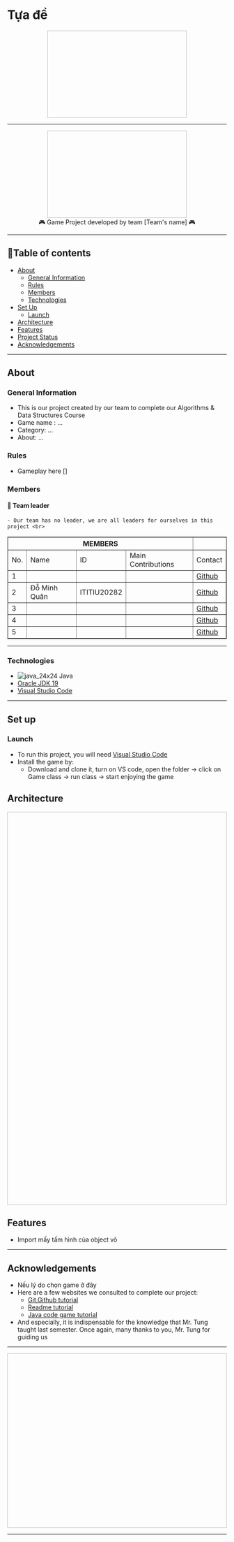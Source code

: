 # Tựa đề #

</p>

<p align="center">
<img src = "  " width = "320" height = "200"/>

---
  
<p align="center">
<img src = "  " width = "320" height = "200"/>

<br>
🎮 Game Project developed by team [Team's name] 🎮
  
---

## 📖Table of contents

* [About](#about)
  * [General Information](#general-information)
  * [Rules](#rules)
  * [Members](#members)
  * [Technologies](#technologies)
* [Set Up](#set-up)
  * [Launch](#launch)
* [Architecture](#architecture)
* [Features](#features)
* [Project Status](#project-status)
* [Acknowledgements](#acknowledgements)
 
---

## About

### General Information
  - This is our project created by our team to complete our Algorithms & Data Structures Course <br>
  - Game name : ... <br>
  - Category: ... <br>
  - About: ... <br>
  
### Rules
  - Gameplay here [] <br>
  
### Members
  #### 👑 Team leader
    - Our team has no leader, we are all leaders for ourselves in this project <br>
<table border="1">
    <tr>
        <th colspan="4">MEMBERS</th>
    </tr>
    <tr>
      <td>No.</td>
        <td>Name</td>
        <td>ID</td>
        <td>Main Contributions</td>
        <td>Contact</td>
    <tr>
        <td>1</td>
        <td></td>
        <td></td>
        <td></td>
        <td>
          <a href="">Github</a>
        </td>
    </tr>
    <tr>
        <td>2</td>
        <td>Đỗ Minh Quân</td>
        <td>ITITIU20282</td>
        <td></td>
        <td>
          <a href="">Github</a>
        </td>
    </tr>
    <tr>
        <td>3</td>
        <td></td>
        <td></td>
        <td></td>
        <td>
          <a href="">Github</a>
        </td>
    </tr>
    <tr>
        <td>4</td>
        <td></td>
        <td></td>
        <td></td>
        <td>
          <a href="">Github</a>
        </td>
    </tr>
    <tr>
        <td>5</td>
        <td></td>
        <td></td>
        <td></td>
        <td>
          <a href="">Github</a>
        </td>
    </tr>
  </table>

---

### Technologies
- ![java_24x24](https://user-images.githubusercontent.com/99407775/169029133-7f054149-020d-4853-91dd-942b9d4045c0.png) Java
- <a href="https://www.oracle.com/java/technologies/javase/jdk19-archive-downloads.html">Oracle JDK 19</a>
- <a href="https://www.eclipse.org](https://code.visualstudio.com/download">Visual Studio Code</a>

---

## Set up

### Launch

- To run this project, you will need <a href="https://www.eclipse.org](https://code.visualstudio.com/download">Visual Studio Code</a>
- Install the game by:
  - Download and clone it, turn on VS code, open the folder -> click on Game class -> run class -> start enjoying the game

## Architecture

<p align="center">
<img src = "  " width="600" height="900"/>

## Features
  
 - Import mấy tấm hình của object vô
  
---
  
## Acknowledgements
- Nếu lý do chọn game ở đây
- Here are a few websites we consulted to complete our project:
  - <a href="https://www.youtube.com/watch?v=RGOj5yH7evk">Git,Github tutorial</a>
  - <a href="https://bulldogjob.com/readme/how-to-write-a-good-readme-for-your-github-project">Readme tutorial</a>
  - <a href="https://www.youtube.com/watch?v=1gir2R7G9ws&list=PLWms45O3n--6TvZmtFHaCWRZwEqnz2MHa">Java code game tutorial</a>
- And especially, it is indispensable for the knowledge that Mr. Tung taught last semester. Once again, many thanks to you, Mr. Tung for guiding us

---
<p align="center">
<img src = "   " width = "550" height = " 400"/>
  
---
